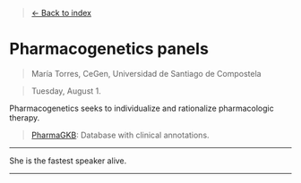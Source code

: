 > [<- Back to index](README.md)

# Pharmacogenetics panels

> María Torres, CeGen, Universidad de Santiago de Compostela

> Tuesday, August 1.

Pharmacogenetics seeks to individualize and rationalize pharmacologic therapy.

> [PharmaGKB](https://www.pharmgkb.org/): Database with clinical annotations.

----

She is the fastest speaker alive.

----
